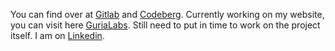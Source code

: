 You can find over at [Gitlab](https://gitlab.com/void074) and [Codeberg](https://codeberg.org/Void074). Currently working on my website, you can visit here [GuriaLabs](https://gurialabs.pages.dev/). Still need to put in time to work on the project itself. I am on [Linkedin](https://www.linkedin.com/in/gedare-dorke-61b55a1aa/). 
